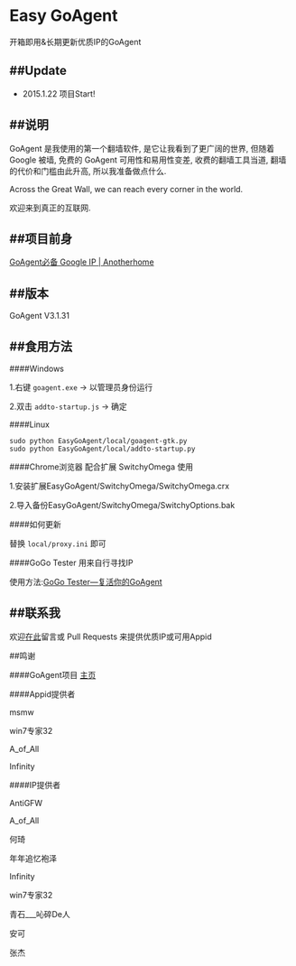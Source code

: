 Easy GoAgent
===================

开箱即用&长期更新优质IP的GoAgent

##Update
----------------

+ 2015.1.22 项目Start!

##说明
-----------------

GoAgent 是我使用的第一个翻墙软件, 是它让我看到了更广阔的世界, 但随着 Google 被墙, 免费的 GoAgent 可用性和易用性变差, 收费的翻墙工具当道, 翻墙的代价和门槛由此升高, 所以我准备做点什么.

Across the Great Wall, we can reach every corner in the world.

欢迎来到真正的互联网.


##项目前身
------------------

[GoAgent必备 Google IP | Anotherhome](http://www.anotherhome.net/1573)

##版本
---------------

GoAgent V3.1.31

##食用方法
---------------------

####Windows

1.右键 `goagent.exe` -> 以管理员身份运行

2.双击 `addto-startup.js` -> 确定

####Linux

```
sudo python EasyGoAgent/local/goagent-gtk.py
sudo python EasyGoAgent/local/addto-startup.py
```

####Chrome浏览器 配合扩展 SwitchyOmega 使用

1.安装扩展EasyGoAgent/SwitchyOmega/SwitchyOmega.crx

2.导入备份EasyGoAgent/SwitchyOmega/SwitchyOptions.bak

####如何更新

替换 `local/proxy.ini` 即可

####GoGo Tester 用来自行寻找IP

使用方法:[GoGo Tester—复活你的GoAgent](http://www.anotherhome.net/1362)

##联系我
-----------------------

欢迎[在此](http://www.anotherhome.net/1727)留言或 Pull Requests 来提供优质IP或可用Appid

##鸣谢

####GoAgent项目
[主页](https://github.com/goagent/goagent)

####Appid提供者

msmw

win7专家32

A_of_All

Infinity

####IP提供者

AntiGFW

A_of_All

何琦

年年追忆袍泽

Infinity

win7专家32

青石___吣碎De人

安可

张杰
